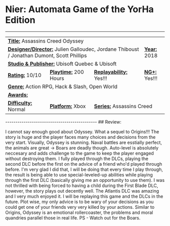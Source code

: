 # Nier: Automata Game of the YorHa Edition
--------------------------------------

<dl>
    <table style="width:100%">
        <tr>
            <td colspan="4"><b><u>Title:</u></b> Assassins Creed Odyssey</td>
        </tr>
        <tr>
            <td colspan="3"><b><u>Designer/Director:</u></b> Julien Galloudec, Jordane Thiboust / Jonathan Dumont, Scott Phillips</td>
            <td><b><u>Year:</u></b> 2018</td>
        </tr>
        <tr>
            <td colspan="4"><b><u>Studio & Publisher:</u></b> 	Ubisoft Quebec & Ubisoft </td>
        </tr>
        <tr>
            <td><b><u>Rating:</u></b> 10/10</td>
            <td><b><u>Playtime:</u></b> 200 Hours</td>
            <td><b><u>Replayability:</u></b> Yes!!!</td>
            <td><b><u>NG+:</u></b> Yes!!!</td>
        </tr>
        <tr>
            <td colspan="4"><b><u>Genre:</u></b> Action RPG, Hack & Slash, Open World</td>
        </tr>
        <tr>
            <td colspan="4"><b><u>Awards:</u></b> </td>
        </tr>
        <tr>
            <td><b><u>Difficulty:</u></b> Normal</td>
            <td><b><u>Platform:</u></b> Xbox</td>
            <td colspan="2"><b><u>Series:</u></b> Assassins Creed</td>
        </tr>
    </table>
</dl>
---------------------------------------------
## Review:

I cannot say enough good about Odyssey. What a sequel to Origins!!! The story is huge and the player faces many choices and decisions from the very start. Visually, Odyssey is stunning. Naval battles are esstially perfect, the animals are great -> Boars are deadly though. Auto-level is absolutely neccesary and adds challenge to the game to keep the player engaged without destroying them. I fully played through the DLCs, playing the second DLC before the first on the advice of a friend who'd played through before. I'm very glad I did that, I will be doing that every time I play through, the result is being able to use special-leveled-up abilities while playing through the first DLC (basically giving me an opportunity to use them). I was not thrilled with being forced to having a child during the First Blade DLC, however, the story plays out decently well. The Atlantis DLC was amazing and I very much enjoyed it. I will be replaying this game and the DLCs in the future. Plot wise, my only advice is to be wary of your decisions as you could get one of your friends very very killed by your actions. Similar to Origins, Odyssey is an emotional rollercoaster, the problems and moral quandries parallel those in real life. PS - Watch out for the Boars.